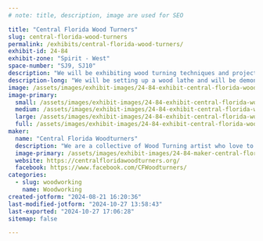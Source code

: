 ```yaml
---
# note: title, description, image are used for SEO

title: "Central Florida Wood Turners"
slug: central-florida-wood-turners
permalink: /exhibits/central-florida-wood-turners/
exhibit-id: 24-84
exhibit-zone: "Spirit - West"
space-number: "SJ9, SJ10"
description: "We will be exhibiting wood turning techniques and projects on the spot with a wood lathe."
description-long: "We will be setting up a wood lathe and will be demonstrating how to turn Spinning tops and other quick but fun projects. We will show techniques in embellishing and dying to create unique and whimsical tops from start to finish."
image: /assets/images/exhibit-images/24-84-exhibit-central-florida-wood-turners-wood-tops-large.jpeg
image-primary: 
  small: /assets/images/exhibit-images/24-84-exhibit-central-florida-wood-turners-wood-tops-small.jpeg
  medium: /assets/images/exhibit-images/24-84-exhibit-central-florida-wood-turners-wood-tops-medium.jpeg
  large: /assets/images/exhibit-images/24-84-exhibit-central-florida-wood-turners-wood-tops-large.jpeg
  full: /assets/images/exhibit-images/24-84-exhibit-central-florida-wood-turners-wood-tops-full.jpeg
maker: 
  name: "Central Florida Woodturners"
  description: "We are a collective of Wood Turning artist who love to give back to our community."
  image-primary: /assets/images/exhibit-images/24-84-maker-central-florida-wood-turners-cfwt-logo-medium.jpeg
  website: https://centralfloridawoodturners.org/
  facebook: https://www.facebook.com/CFWoodturners/
categories: 
  - slug: woodworking
    name: Woodworking
created-jotform: "2024-08-21 16:20:36"
last-modified-jotform: "2024-10-27 13:58:43"
last-exported: "2024-10-27 17:06:28"
sitemap: false

---
```

